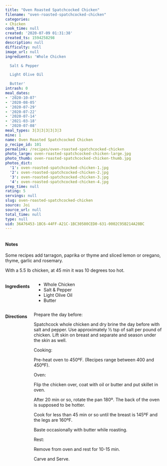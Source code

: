 ```yaml
---
title: "Oven Roasted Spatchcocked Chicken"
filename: "oven-roasted-spatchcocked-chicken"
categories:
- Chicken
cook_time: null
created: '2020-07-09 01:31:38'
created_ts: 1594258298
description: null
difficulty: null
image_url: null
ingredients: 'Whole Chicken

  Salt & Pepper

  Light Olive Oil

  Butter'
intrash: 0
meal_dates:
- '2020-10-07'
- '2020-08-05'
- '2020-07-29'
- '2020-07-22'
- '2020-07-14'
- '2021-03-18'
- '2020-07-08'
meal_types: 3|3|3|3|3|3|3
mine: 1
name: Oven Roasted Spatchcocked Chicken
p_recipe_id: 101
permalink: /recipes/oven-roasted-spatchcocked-chicken
photo_large: oven-roasted-spatchcocked-chicken-large.jpg
photo_thumb: oven-roasted-spatchcocked-chicken-thumb.jpg
photos_dict:
  '1': oven-roasted-spatchcocked-chicken-1.jpg
  '2': oven-roasted-spatchcocked-chicken-2.jpg
  '3': oven-roasted-spatchcocked-chicken-3.jpg
  '4': oven-roasted-spatchcocked-chicken-4.jpg
prep_time: null
rating: 5
servings: null
slug: oven-roasted-spatchcocked-chicken
source: Joi
source_url: null
total_time: null
type: null
uid: 36A76453-1BC6-44FF-A21C-1BC30580CED0-631-0002C95B214A28BC
---
```

<div class="large-8 medium-7 columns" id="writeup">		<div id="notes"><h4>Notes</h4>
<div class="box box-notes"><p>Some recipes add tarragon, paprika or thyme and sliced lemon or oregano, thyme, garlic and rosemary.</p>
<p>With a 5.5 lb chicken, at 45 min it was 10 degrees too hot.</p>
</div></div>	</div><!-- #writeup -->
</div><!-- #row-one -->
<div class="row" id="row-two">	<div class="medium-4 small-5 columns" id="ingredients"><h4>Ingredients</h4><div class="box box-ingredients content"><ul>
<li>Whole Chicken</li>
<li>Salt &amp; Pepper</li>
<li>Light Olive Oil</li>
<li>Butter</li>
</ul>
</div>	</div>	<div class="medium-6 small-7 columns" id="directions"><h4>Directions</h4><div class="box box-directions content"><p>Prepare the day before:</p>
<p>Spatchcock whole chicken and dry brine the day before with salt and pepper. Use approximately ½ tsp of salt per pound of chicken. Lift skin on breast and separate and season under the skin as well.</p>
<p>Cooking:</p>
<p>Pre-heat oven to 450ºF. (Recipes range between 400 and 450ºF).</p>
<p>Oven:</p>
<p>Flip the chicken over, coat with oil or butter and put skillet in oven.</p>
<p>After 20 min or so, rotate the pan 180º. The back of the oven is supposed to be hotter.</p>
<p>Cook for less than 45 min or so until the breast is 145ºF and the legs are 160ºF.</p>
<p>Baste occasionally with butter while roasting.</p>
<p>Rest:</p>
<p>Remove from oven and rest for 10-15 min.</p>
<p>Carve and Serve.</p>
</div>	</div>